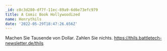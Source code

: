 ```yaml
---
_id: c8c3d280-df7f-11ec-89a9-6d6e73efc979
title: A Comic Book Hollywoodized
name: Henrythils
date: '2022-05-29T18:47:26.656Z'
---
```

Machen Sie Tausende von Dollar. Zahlen Sie nichts. https://thils.battletech-newsletter.de/thils
